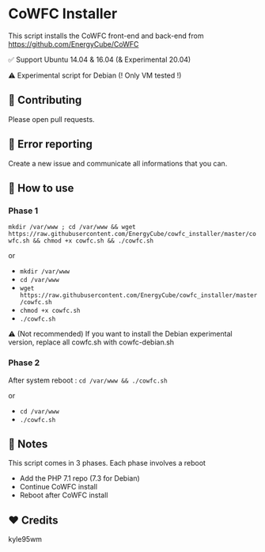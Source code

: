 CoWFC Installer
======

This script installs the CoWFC front-end and back-end from https://github.com/EnergyCube/CoWFC

✅ Support Ubuntu 14.04 & 16.04 (& Experimental 20.04)

⚠️ Experimental script for Debian (! Only VM tested !)

🔨 Contributing
-------

Please open pull requests.

🔧 Error reporting
-------

Create a new issue and communicate all informations that you can.

📝 How to use
-------

### Phase 1
`mkdir /var/www ; cd /var/www && wget https://raw.githubusercontent.com/EnergyCube/cowfc_installer/master/cowfc.sh && chmod +x cowfc.sh && ./cowfc.sh`

or

-	`mkdir /var/www`
-	`cd /var/www`
-	`wget https://raw.githubusercontent.com/EnergyCube/cowfc_installer/master/cowfc.sh`
-	`chmod +x cowfc.sh`
-	`./cowfc.sh`

⚠️ (Not recommended) If you want to install the Debian experimental version, replace all cowfc.sh with cowfc-debian.sh

### Phase 2
After system reboot : `cd /var/www && ./cowfc.sh`

or

-	`cd /var/www`
-	`./cowfc.sh`

📖 Notes
-------

This script comes in 3 phases. Each phase involves a reboot
-	Add the PHP 7.1 repo (7.3 for Debian)
-	Continue CoWFC install
-	Reboot after CoWFC install

❤️ Credits
-------
kyle95wm
